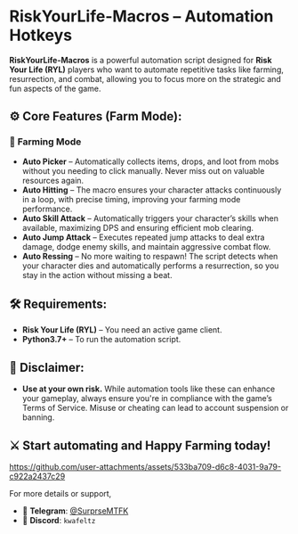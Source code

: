 # RiskYourLife-Macros – Automation Hotkeys

**RiskYourLife-Macros** is a powerful automation script designed for **Risk Your Life (RYL)** players who want to automate repetitive tasks like farming, resurrection, and combat, allowing you to focus more on the strategic and fun aspects of the game.

## ⚙️ Core Features (Farm Mode):

### 🌾 **Farming Mode**
- **Auto Picker** – Automatically collects items, drops, and loot from mobs without you needing to click manually. Never miss out on valuable resources again.
- **Auto Hitting** – The macro ensures your character attacks continuously in a loop, with precise timing, improving your farming mode performance.
- **Auto Skill Attack** – Automatically triggers your character’s skills when available, maximizing DPS and ensuring efficient mob clearing.
- **Auto Jump Attack** – Executes repeated jump attacks to deal extra damage, dodge enemy skills, and maintain aggressive combat flow.
- **Auto Ressing** – No more waiting to respawn! The script detects when your character dies and automatically performs a resurrection, so you stay in the action without missing a beat.

## 🛠️ Requirements:
- **Risk Your Life (RYL)** – You need an active game client.
- **Python3.7+** – To run the automation script.

## 📃 Disclaimer:
- **Use at your own risk.** While automation tools like these can enhance your gameplay, always ensure you're in compliance with the game’s Terms of Service. Misuse or cheating can lead to account suspension or banning.

## ⚔️ **Start automating and Happy Farming today!**

https://github.com/user-attachments/assets/533ba709-d6c8-4031-9a79-c922a2437c29

For more details or support,
- 🧵 **Telegram**: [@SurprseMTFK](https://t.me/@SurprseMTFK)  
- 💬 **Discord**: `kwafeltz`
